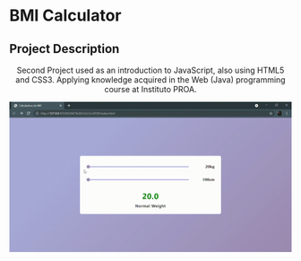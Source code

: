 <h1>BMI Calculator</h1>
<h2>Project Description</h2>
<p align="center">Second Project used as an introduction to JavaScript, also using HTML5 and CSS3. Applying knowledge acquired in the Web (Java) programming course at Instituto PROA.</p>
<img src="Calculator-BMI.gif" alt="demonstração do site">
